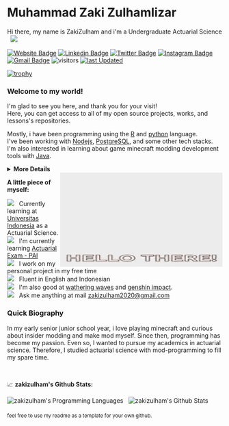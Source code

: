 # Muhammad Zaki Zulhamlizar

Hi there, my name is ZakiZulham and i'm a Undergraduate Actuarial Science &nbsp; <img src="https://media.giphy.com/media/hvRJCLFzcasrR4ia7z/giphy.gif" width="25">
<br/>
<!-- I blend artwork with cutting-edge technology, designing statistical modelling and actuarial risk measurement and experiences. -->

[![Website Badge](https://img.shields.io/badge/Website-3b5998?style=flat&logo=google-chrome&logoColor=white)](soon)
[![Linkedin Badge](https://img.shields.io/badge/-LinkedIn-0e76a8?style=flat&logo=Linkedin&logoColor=white)](https://www.linkedin.com/in/muhammad-zaki-zulhamlizar/)
[![Twitter Badge](https://img.shields.io/badge/-Twitter-00acee?style=flat&logo=Twitter&logoColor=white)](https://twitter.com/zakizulham)
[![Instagram Badge](https://img.shields.io/badge/-Instagram-e4405f?style=flat&logo=Instagram&logoColor=white)](https://instagram.com/zaki.zulham)
[![Gmail Badge](https://img.shields.io/badge/-zakizulham-c14438?style=flat&logo=Gmail&logoColor=white&link=mailto:zaki.zulham@sci.ui.ac.id)](mailto:zaki.zulham@sci.ui.ac.id)
![visitors](https://img.shields.io/endpoint?url=https%3A%2F%2Fhits.dwyl.com%2Fzakizulham%2Fzakizulham.json%3Fcolor%3Dorange)
[![last Updated](https://img.shields.io/github/last-commit/zakizulham/zakizulham/main?label=last%20updated&style=flat)](https://github.com/zakizulham/zakizulham/commits)
<!-- [![codewars](https://www.codewars.com/users/Zaki%20Zulham/badges/micro)](https://www.codewars.com/users/Zaki%20Zulham) -->

[![trophy](https://github-profile-trophy.vercel.app/?username=zakizulham&theme=onedark&no-frame=true&row=1)](https://github.com/ryo-ma/github-profile-trophy)

### Welcome to my world!

I'm glad to see you here, and thank you for your visit!
<br/>
Here, you can get access to all of my open source projects, works, and lessons's repositories.

Mostly, i have been programming using the [R](https://www.r-project.org/) and [python](https://www.python.org) language.
<br/>
I've been working with [Nodejs](https://nodejs.org/en/), [PostgreSQL](https://www.postgresql.org/), and some other tech stacks. I'm also interested in learning about game minecraft modding development tools with [Java](https://java.sun.com/).

<details>
<summary>
  <strong>More Details</strong>
</summary>

<br/>

**Tech Stack**

![HTML](https://img.shields.io/badge/-HTML-black?style=flat&logo=html5)
![CSS](https://img.shields.io/badge/-CSS-black?style=flat&logo=css3)
![JavaScript](https://img.shields.io/badge/-Javascript-black?style=flat&logo=javascript)
<!--![Typescript](https://img.shields.io/badge/-Typesscript-black?style=flat&logo=typescript)
![Next](https://img.shields.io/badge/-Next-black?style=flat&logo=nextdotjs)
![React](https://img.shields.io/badge/-React-black?style=flat&logo=react)
![ReactNative](https://img.shields.io/badge/-React%20Native-black?style=flat&logo=react)
![Redux](https://img.shields.io/badge/-Redux-black?style=flat&logo=redux)
![Bootstrap](https://img.shields.io/badge/-Bootstrap-black?style=flat&logo=bootstrap)
![MUI](https://img.shields.io/badge/-Material%20UI-black?style=flat&logo=mui)
![Tailwind](https://img.shields.io/badge/-Tailwind%20CSS-black?style=flat&logo=tailwindcss)
![Three](https://img.shields.io/badge/-Three.js-black?style=flat&logo=threedotjs)
![Greensock](https://img.shields.io/badge/-GSAP-black?style=flat&logo=greensock) -->
![Node](https://img.shields.io/badge/-Node-black?style=flat&logo=nodedotjs)
<!-- ![Express](https://img.shields.io/badge/-Express-black?style=flat&logo=express) -->
![PostgreSQL](https://img.shields.io/badge/-PostgreSQL-black?style=flat&logo=postgresql)
![MongoDB](https://img.shields.io/badge/-MongoDB-black?style=flat&logo=mongodb)

**Tools of Trade**

![Chrome](https://img.shields.io/badge/-Chrome-black?style=flat&logo=googlechrome)
![Firefox](https://img.shields.io/badge/-Firefox-black?style=flat&logo=firefox)
![VSCode](https://img.shields.io/badge/-VS%20Code-black?style=flat&logo=visualstudiocode)
![NPM](https://img.shields.io/badge/-NPM-black?style=flat&logo=npm)
<!-- ![Yarn](https://img.shields.io/badge/-Yarn-black?style=flat&logo=yarn)
![Slack](https://img.shields.io/badge/-Slack-black?style=flat&logo=slack) -->
![Discord](https://img.shields.io/badge/-Discord-black?style=flat&logo=discord)
![Git](https://img.shields.io/badge/-Git-black?style=flat&logo=git)
![Github](https://img.shields.io/badge/-Github-black?style=flat&logo=github)
![Gitlab](https://img.shields.io/badge/-Gitlab-black?style=flat&logo=gitlab)
![Bitbucket](https://img.shields.io/badge/-Bitbucket-black?style=flat&logo=bitbucket)
<!-- ![Jira](https://img.shields.io/badge/-Jira-black?style=flat&logo=jira) -->
![Figma](https://img.shields.io/badge/-Figma-black?style=flat&logo=figma)
<!-- ![Postman](https://img.shields.io/badge/-Postman-black?style=flat&logo=postman)
![XCode](https://img.shields.io/badge/-XCode-black?style=flat&logo=xcode)
![Trello](https://img.shields.io/badge/-Trello-black?style=flat&logo=trello) -->
![Blender](https://img.shields.io/badge/-Blender-black?style=flat&logo=blender)
<!-- ![Adobe](https://img.shields.io/badge/-Adobe-black?style=flat&logo=adobe)
![AWS](https://img.shields.io/badge/-AWS-black?style=flat&logo=amazonaws)
![Vercel](https://img.shields.io/badge/-Vercel-black?style=flat&logo=vercel) -->
![StackOverflow](https://img.shields.io/badge/-Stack%20Overflow-black?style=flat&logo=stackoverflow)

</details>

<img align="right" alt="GIF" src="./assets/hello-fox.gif" width="380" height="220" />

**A little piece of myself:**

<img src="https://media3.giphy.com/media/XfJIwjs18gFl2dqdkI/giphy.gif?cid=ecf05e47c1ei5oy0ts13e1g3ia001mae50j1s0ig0skz1try&rid=giphy.gif&ct=s" width="20" />&nbsp;&nbsp; Currently learning at [Universitas Indonesia](https://www.ui.ac.id/) as a Actuarial Science.
<br/>
<img src="https://media2.giphy.com/media/sCwqNAHiOZHGuu2ptI/giphy.gif?cid=790b7611f1b3d753647428ee5d76770d869bfa8e29a0acfe&rid=giphy.gif&ct=s" width="20" />&nbsp;&nbsp; I'm currently learning [Actuarial Exam - PAI](https://www.aktuaris.or.id/)
<br/>
<img src="https://media4.giphy.com/media/55cVTSP1QhCgcrKVVW/giphy.gif?cid=790b7611a33cffb938a64cb87a4e26f8675031e0597f7382&rid=giphy.gif&ct=s" width="20" />&nbsp;&nbsp; I work on my personal project in my free time
<br/>
<img src="https://media0.giphy.com/media/cNROH16WmAR5QAYQCY/giphy.gif?cid=790b76118d083ecca71fc84b8f6df0b39e46edfc667bbafe&rid=giphy.gif&ct=s" width="20" />&nbsp;&nbsp; Fluent in English and Indonesian
<br/>
<img src="https://media0.giphy.com/media/mYibI3sb7TdCg8DEko/giphy.gif?cid=ecf05e47jxf1mpmqptoyd3ja20ohsbv9ne6flgt4zhbkhbkm&rid=giphy.gif&ct=s" width="20" />&nbsp;&nbsp; I'm also good at [wathering waves](https://wutheringwaves.kurogames.com/main/) and [genshin impact](https://genshin.hoyoverse.com/). 
<br/>
<img src="https://media0.giphy.com/media/r4xuzuHd0LDaqheDUW/giphy.gif?cid=ecf05e4712t82r6zjz56trapo40kzpj20tb0q71h7rtr2497&rid=giphy.gif&ct=s" width="20" />&nbsp;&nbsp; Ask me anything at mail zakizulham2020@gmail.com

### Quick Biography

In my early senior junior school year, i love playing minecraft and curious about insider modding and make mod myself. Since then, programming has become my passion. Even so, I wanted to pursue my academics in actuarial science. Therefore, I studied actuarial science with mod-programming to fill my spare time.

<br/>

📈 **zakizulham's Github Stats:**

<div align="left">
<img align="center" src="https://github-readme-stats.vercel.app/api/top-langs/?username=zakizulham&theme=react" height=160px alt="zakizulham's Programming Languages"/>
&nbsp;
<img align="center" src="https://github-readme-stats.vercel.app/api?username=zakizulham&show_icons=true&theme=react" height=160px alt="zakizulham's Github Stats">
</div>

<br/>
<small>feel free to use my readme as a template for your own github.</small>
